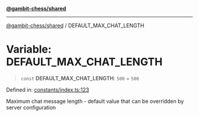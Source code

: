 [**@gambit-chess/shared**](../README.md)

***

[@gambit-chess/shared](../globals.md) / DEFAULT\_MAX\_CHAT\_LENGTH

# Variable: DEFAULT\_MAX\_CHAT\_LENGTH

> `const` **DEFAULT\_MAX\_CHAT\_LENGTH**: `500` = `500`

Defined in: [constants/index.ts:123](https://github.com/cango91/gambit-chess/blob/d79bd73a9b1359341cbe89b368f1eb5b66a60564/shared/src/constants/index.ts#L123)

Maximum chat message length - default value that can be overridden by server configuration
